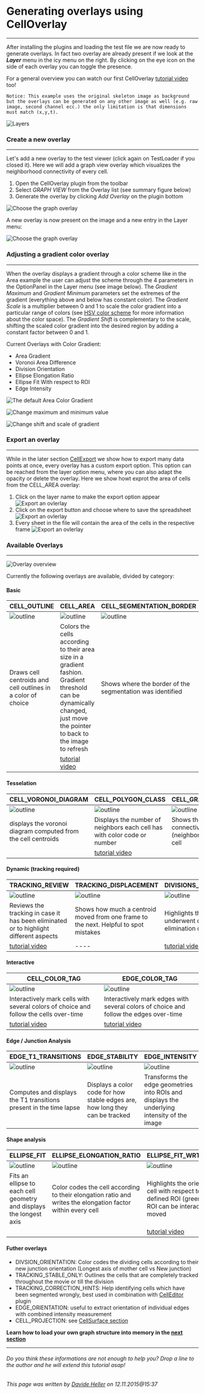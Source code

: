 # Generating overlays using CellOverlay
---

After installing the plugins and loading the test file we are now ready to generate overlays. In fact two overlay are already present if we look at the ***Layer*** menu in the icy menu on the right. By clicking on the eye icon on the side of each overlay you can toggle the presence.

For a general overview you can watch our first CellOverlay [tutorial video](https://www.dropbox.com/s/m1um7hdl26h5iqi/04_CellOverlay_introduction_area.mov?dl=0) too!

	Notice: This example uses the original skeleton image as background but the overlays can be generated on any other image as well (e.g. raw image, second channel ecc.) the only limitation is that dimensions must match (x,y,t).

![Layers](../Images/icy/CellOverlay/LayerIdea.png)

### Create a new overlay 
---

Let's add a new overlay to the test viewer (click again on TestLoader if you closed it). Here we will add a graph view overlay which visualizes the neighborhood connectivity of every cell.

1. Open the CellOverlay plugin from the toolbar
2. Select _GRAPH VIEW_ from the Overlay list (see summary figure below)
3. Generate the overlay by clicking _Add Overlay_ on the plugin bottom

![Choose the graph overlay](../Images/icy/CellOverlay/GraphView1.png)

A new overlay is now present on the image and a new entry in the Layer menu:

![Choose the graph overlay](../Images/icy/CellOverlay/GraphView2.png)

### Adjusting a gradient color overlay
---

When the overlay displays a gradient through a color scheme like in the Area example the user can adjust the scheme through the 4 parameters in the OptionPanel in the Layer menu (see image below). The _Gradient Maximum_ and _Gradient Minimum_ parameters set the extremes of the gradient (everything above and below has constant color). The _Gradient Scale_ is a multiplier between 0 and 1 to scale the color gradient into a particular range of colors (see [HSV color scheme](https://en.wikipedia.org/wiki/HSL_and_HSV) for more information about the color space). The _Gradient Shift_ is complementary to the scale, shifting the scaled color gradient into the desired region by adding a constant factor between 0 and 1.

Current Overlays with Color Gradient:

* Area Gradient
* Voronoi Area Difference
* Division Orientation
* Ellipse Elongation Ratio
* Ellipse Fit With respect to ROI
* Edge Intensity


![The default Area Color Gradient](../Images/icy/CellOverlay/ColorGradient1.png)

![Change maximum and minimum value](../Images/icy/CellOverlay/ColorGradient2.png)

![Change shift and scale of gradient](../Images/icy/CellOverlay/ColorGradient3.png)

### Export an overlay
---
While in the later section [CellExport](../03_CellExport) we show how to export many data points at once, every overlay has a custom export option. This option can be reached from the layer option menu, where you can also adapt the opacity or delete the overlay. Here we show howt exprot the area of cells from the CELL_AREA overlay:

1. Click on the layer name to make the export option appear
![Export an ovlerlay](../Images/icy/CellOverlay/AreaExport1.png)
2. Click on the export button and choose where to save the spreadsheet
![Export an ovlerlay](../Images/icy/CellOverlay/AreaExport2.png)
3. Every sheet in the file will contain the area of the cells in the respective frame
![Export an ovlerlay](../Images/icy/CellOverlay/AreaExport3.png)



### Available Overlays
---

![Overlay overview](../Images/icy/CellOverlay/OverlayOverview.svg)

Currently the following overlays are available, divided by category:

#### Basic

| CELL_OUTLINE  | CELL_AREA | CELL_SEGMENTATION_BORDER |
|----|----|----|
| ![outline](../Images/icy/CellOverlay/overlays/outline.png) | ![outline](../Images/icy/CellOverlay/overlays/area.png) | ![outline](../Images/icy/CellOverlay/overlays/border.png) |
| Draws cell centroids and cell outlines in a color of choice | Colors the cells according to their area size in a gradient fashion. Gradient threshold can be dynamically changed, just move the pointer to back to the image to refresh | Shows where the border of the segmentation was identified | 
||[tutorial video](https://www.dropbox.com/s/m1um7hdl26h5iqi/04_CellOverlay_introduction_area.mov?dl=0)||

#### Tesselation

| CELL_VORONOI_DIAGRAM  | CELL_POLYGON_CLASS | CELL_GRAPH_VIEW |
|----|----|----|
| ![outline](../Images/icy/CellOverlay/overlays/voronoi.png) | ![outline](../Images/icy/CellOverlay/overlays/pc.png) | ![outline](../Images/icy/CellOverlay/overlays/graph.png) |
| displays the voronoi diagram computed from the cell centroids | Displays the number of neighbors each cell has with color code or number | Shows the connectivity (neighbors) of each cell |
||[tutorial video](https://www.dropbox.com/s/303r7zknp4ydecp/05_CellOverlay_polygonClass.mov?dl=0)||
	
#### Dynamic (tracking required)

| TRACKING_REVIEW  | TRACKING_DISPLACEMENT | DIVISIONS_AND_ELIMINATIONS |
|----|----|----|
| ![outline](../Images/icy/CellOverlay/overlays/tracking.png) | ![outline](../Images/icy/CellOverlay/overlays/displacement.png) | ![outline](../Images/icy/CellOverlay/overlays/divisions.png) |
| Reviews the tracking in case it has been eliminated or to highlight different aspects | Shows how much a centroid moved from one frame to the next. Helpful to spot mistakes | Highlights the cells that underwent division or elimination during the time lapse |
|[tutorial video](https://www.dropbox.com/s/p9bdzmsik1ihj3i/06_CellOverlay_Tracking.mov?dl=0)|----|[tutorial video](https://www.dropbox.com/s/9jdaq141teina4x/07_CellOverlay_Divisions_and_Eliminations.mov?dl=0)|


#### Interactive

| CELL_COLOR_TAG | EDGE_COLOR_TAG |
| --- | --- |
| ![outline](../Images/icy/CellOverlay/overlays/tag.png) | ![outline](../Images/icy/CellOverlay/overlays/edgeTag.png) |
| Interactively mark cells with several colors of choice and follow the cells over-time | Interactively mark edges with several colors of choice and follow the edges over-time |
|[tutorial video](https://www.dropbox.com/s/kaphn9pzffmthan/08_CellOverlay_Cell_Color_Tag.mov?dl=0)|[tutorial video](https://www.dropbox.com/s/osxd1tzri6gpdg4/09_CellOverlay_Edge_Color_Tag.mov?dl=0)|


#### Edge / Junction Analysis

| EDGE_T1_TRANSITIONS  | EDGE_STABILITY | EDGE_INTENSITY |
|----|----|----|
| ![outline](../Images/icy/CellOverlay/overlays/transitions.png) | ![outline](../Images/icy/CellOverlay/overlays/stability.png) | ![outline](../Images/icy/CellOverlay/overlays/edgeIntensity.png) |
| Computes and displays the T1 transitions present in the time lapse | Displays a color code for how stable edges are, how long they can be tracked | Transforms the edge geometries into ROIs and displays the underlying intensity of the image |

#### Shape analysis

| ELLIPSE_FIT  | ELLIPSE_ELONGATION_RATIO | ELLIPSE_FIT_WRT_POINT_ROI |
|----|----|----|
| ![outline](../Images/icy/CellOverlay/overlays/ellipse.png) | ![outline](../Images/icy/CellOverlay/overlays/elongation.png) | ![outline](../Images/icy/CellOverlay/overlays/orientationROI.png) |
| Fits an ellipse to each cell geometry and displays the longest axis | Color codes the cell according to their elongation ratio and writes the elongation factor within every cell | Highlights the orienation of the cell with respect to a user defined ROI (green point). The ROI can be interactively moved |
|||[tutorial video](https://www.dropbox.com/s/jnx6nujcnr0asxr/10_CellOverlay_EllipseFit_ROI.mov?dl=0)|

#### Futher overlays
	
* DIVSION_ORIENTATION: Color codes the dividing cells according to their new junction orientation (Longest axis of mother cell vs New junction)
* TRACKING_STABLE_ONLY: Outlines the cells that are completely tracked throughout the movie or till the division
* TRACKING_CORRECTION_HINTS: Help identifying cells which have been segmented wrongly, best used in combination with [CellEditor](../03_CellEditor) plugin
* EDGE_ORIENTATION: useful to extract orientation of individual edges with combined intensity measurement
* CELL_PROJECTION: see [CellSurface section](../05_CellSurface)

**Learn how to load your own graph structure into memory in the [next section](../02_CellGraph)**

---
######  Do you think these informations are not enough to help you? Drop a line to the author and he will extend this tutorial asap!

###### This page was written by [Davide Heller](mailto:davide.heller@imls.uzh.ch) on 12.11.2015@15:37



<script>
  (function(i,s,o,g,r,a,m){i['GoogleAnalyticsObject']=r;i[r]=i[r]||function(){
  (i[r].q=i[r].q||[]).push(arguments)},i[r].l=1*new Date();a=s.createElement(o),
  m=s.getElementsByTagName(o)[0];a.async=1;a.src=g;m.parentNode.insertBefore(a,m)
  })(window,document,'script','//www.google-analytics.com/analytics.js','ga');

  ga('create', 'UA-55332946-1', 'auto');
  ga('send', 'pageview');

</script>
